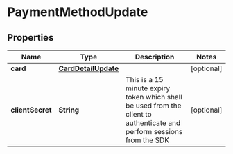 

# PaymentMethodUpdate


## Properties

| Name | Type | Description | Notes |
|------------ | ------------- | ------------- | -------------|
|**card** | [**CardDetailUpdate**](CardDetailUpdate.md) |  |  [optional] |
|**clientSecret** | **String** | This is a 15 minute expiry token which shall be used from the client to authenticate and perform sessions from the SDK |  [optional] |




